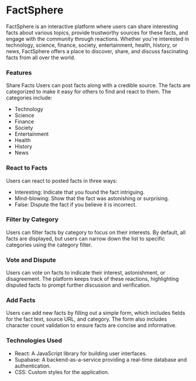 # FactSphere
FactSphere is an interactive platform where users can share interesting facts about various topics, provide trustworthy sources for these facts, and engage with the community through reactions. Whether you're interested in technology, science, finance, society, entertainment, health, history, or news, FactSphere offers a place to discover, share, and discuss fascinating facts from all over the world.

### Features
Share Facts
Users can post facts along with a credible source. The facts are categorized to make it easy for others to find and react to them. The categories include:
- Technology
- Science
- Finance
- Society
- Entertainment
- Health
- History
- News

### React to Facts
Users can react to posted facts in three ways:
- Interesting: Indicate that you found the fact intriguing.
- Mind-blowing: Show that the fact was astonishing or surprising.
- False: Dispute the fact if you believe it is incorrect.

### Filter by Category
Users can filter facts by category to focus on their interests. By default, all facts are displayed, but users can narrow down the list to specific categories using the category filter.

### Vote and Dispute
Users can vote on facts to indicate their interest, astonishment, or disagreement. The platform keeps track of these reactions, highlighting disputed facts to prompt further discussion and verification.

### Add Facts
Users can add new facts by filling out a simple form, which includes fields for the fact text, source URL, and category. The form also includes character count validation to ensure facts are concise and informative.

### Technologies Used
- React: A JavaScript library for building user interfaces.
- Supabase: A backend-as-a-service providing a real-time database and authentication.
- CSS: Custom styles for the application.
